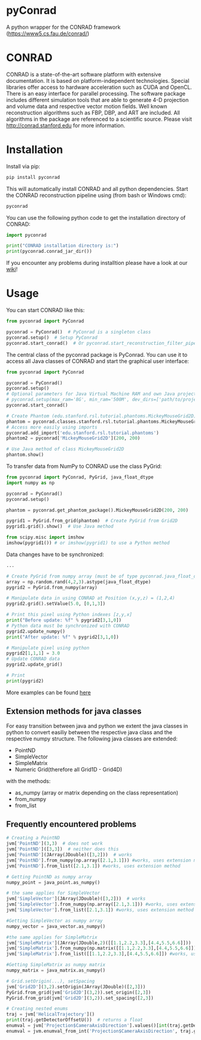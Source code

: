 # pyConrad

A python wrapper for the CONRAD framework (https://www5.cs.fau.de/conrad/)

# CONRAD

CONRAD is a state-of-the-art software platform with extensive documentation. It is based on platform-independent technologies. Special libraries offer access to hardware acceleration such as CUDA and OpenCL. There is an easy interface for parallel processing. The software package includes different simulation tools that are able to generate 4-D projection and volume data and respective vector motion fields. Well known reconstruction algorithms such as FBP, DBP, and ART are included. All algorithms in the package are referenced to a scientific source. Please visit http://conrad.stanford.edu for more information.

# Installation

Install via pip:

```bash
pip install pyconrad
```

This will automatically install CONRAD and all python dependencies.
Start the CONRAD reconstruction pipeline using (from bash or Windows cmd):
```bash
pyconrad
```
You can use the following python code to get the installation directory of CONRAD:
```python
import pyconrad

print("CONRAD installation directory is:")
print(pyconrad.conrad_jar_dir())
```

If you encounter any problems during installtion please have a look at our [wiki](https://git5.cs.fau.de/PyConrad/pyCONRAD/wikis/home)!

# Usage

You can start CONRAD like this:
```python
from pyconrad import PyConrad

pyconrad = PyConrad()  # PyConrad is a singleton class
pyconrad.setup()  # Setup PyConrad
pyconrad.start_conrad()  # Or pyconrad.start_reconstruction_filter_pipeline() to start CONRAD
```

The central class of the pyconrad package is PyConrad. You can use it to access all Java classes of CONRAD and start the graphical user interface:
``` python
from pyconrad import PyConrad

pyconrad = PyConrad()
pyconrad.setup()
# Optional parameters for Java Virtual Machine RAM and own Java projects
# pyconrad.setup(max_ram='8G', min_ram='500M', dev_dirs=['path/to/project/with/own/java/classes'])
pyconrad.start_conrad()

# Create Phantom (edu.stanford.rsl.tutorial.phantoms.MickeyMouseGrid2D)
phantom = pyconrad.classes.stanford.rsl.tutorial.phantoms.MickeyMouseGrid2D(300, 300)
# Access more easily using imports
pyconrad.add_import('edu.stanford.rsl.tutorial.phantoms')
phantom2 = pyconrad['MickeyMouseGrid2D'](200, 200)

# Use Java method of class MickeyMouseGrid2D
phantom.show()
```
To transfer data from NumPy to CONRAD use the class PyGrid:
```python
from pyconrad import PyConrad, PyGrid, java_float_dtype
import numpy as np

pyconrad = PyConrad()
pyconrad.setup()

phantom = pyconrad.get_phantom_package().MickeyMouseGrid2D(200, 200)

pygrid1 = PyGrid.from_grid(phantom)  # Create PyGrid from Grid2D
pygrid1.grid().show()  # Use Java method

from scipy.misc import imshow
imshow(pygrid1()) # or imshow(pygrid1) to use a Python method
```
Data changes have to be synchronized:
``` python
...

# Create PyGrid from numpy array (must be of type pyconrad.java_float_dtype)
array = np.random.rand(4,2,3).astype(java_float_dtype)
pygrid2 = PyGrid.from_numpy(array)

# Manipulate data in using CONRAD at Position (x,y,z) = (1,2,4)
pygrid2.grid().setValue(5.0, [0,1,3])

# Print this pixel using Python indexes [z,y,x]
print("Before update: %f" % pygrid2[3,1,0])
# Python data must be synchronized with CONRAD
pygrid2.update_numpy()
print("After update: %f" % pygrid2[3,1,0])

# Manipulate pixel using python
pygrid2[1,1,1] = 3.0
# Update CONRAD data
pygrid2.update_grid()

# Print
print(pygrid2)
```

More examples can be found [here](examples)

## Extension methods for java classes
For easy transition between java and python we extent the java classes in python to convert easiliy between the respective java class and the respective numpy structure.
The following java classes are extended:
- PointND
- SimpleVector
- SimpleMatrix
- Numeric Grid(therefore all Grid1D - Grid4D)

with the methods:
- as_numpy (array or matrix depending on the class representation)
- from_numpy
- from_list

## Frequently encountered problems
```python
# Creating a PointND
jvm['PointND'](3,3)  # does not work
jvm['PointND']([3,3])  # neither does this
jvm['PointND'](JArray(JDouble)([3,2]))  # works
jvm['PointND'].from_numpy(np.array([2.1,3.1])) #works, uses extension method
jvm['PointND'].from_list([2.1,3.1]) #works, uses extension method

# Getting PointND as numpy array
numpy_point = java_point.as_numpy()

# the same applies for SimpleVector
jvm['SimpleVector'](JArray(JDouble)([3,2]))  # works
jvm['SimpleVector'].from_numpy(np.array([2.1,3.1])) #works, uses extension method
jvm['SimpleVector'].from_list([2.1,3.1]) #works, uses extension method

#Getting SimpleVector as numpy array
numpy_vector = java_vector.as_numpy()

#the same applies for SimpleMatrix
jvm['SimpleMatrix'](JArray(JDouble,2)([[1.1,2.2,3.3],[4.4,5.5,6.6]]))  # works
jvm['SimpleMatrix'].from_numpy(np.matrix([[1.1,2.2,3.3],[4.4,5.5,6.6]])) #works, uses extension method
jvm['SimpleMatrix'].from_list([[1.1,2.2,3.3],[4.4,5.5,6.6]]) #works, uses extension method

#Getting SimpleMatrix as numpy matrix
numpy_matrix = java_matrix.as_numpy()

# Grid.setOrigin(...), setSpacing
jvm['Grid2D'](3,2).setOrigin(JArray(JDouble)([2,3]))
PyGrid.from_grid(jvm['Grid2D'](3,2)).set_origin([2,3])
PyGrid.from_grid(jvm['Grid2D'](3,2)).set_spacing([2,3])

# Creating nested enums
traj = jvm['HelicalTrajectory']()
print(traj.getDetectorOffsetU())  # returns a float
enumval = jvm['Projection$CameraAxisDirection'].values()[int(traj.getDetectorOffsetU())] # Convert back to enum
enumval = jvm.enumval_from_int('Projection$CameraAxisDirection', traj.getDetectorOffsetU())  # or like that
```
